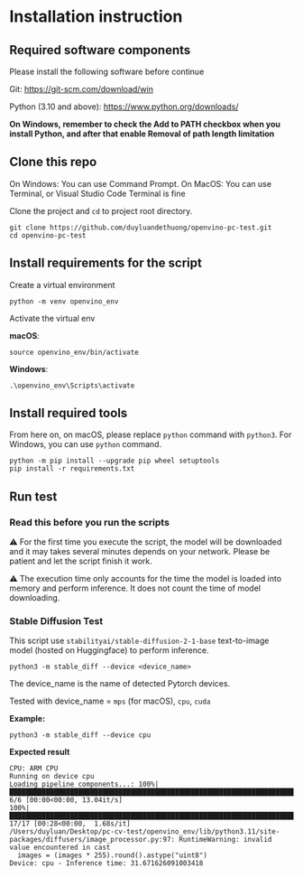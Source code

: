 
# Installation instruction

## Required software components

Please install the following software before continue

Git: https://git-scm.com/download/win

Python (3.10 and above): https://www.python.org/downloads/ 

**On Windows, remember to check the Add to PATH checkbox when you install Python, and after that enable Removal of path length limitation**

## Clone this repo

On Windows: You can use Command Prompt.
On MacOS: You can use Terminal, or Visual Studio Code Terminal is fine

Clone the project and `cd` to project root directory.

```
git clone https://github.com/duyluandethuong/openvino-pc-test.git
cd openvino-pc-test
```

## Install requirements for the script

Create a virtual environment

```
python -m venv openvino_env
```

Activate the virtual env

**macOS**:
```
source openvino_env/bin/activate
```

**Windows**:
```
.\openvino_env\Scripts\activate
```

## Install required tools

From here on, on macOS, please replace `python` command with `python3`. For Windows, you can use `python` command.

```
python -m pip install --upgrade pip wheel setuptools
pip install -r requirements.txt
```
## Run test

### Read this before you run the scripts
⚠️ For the first time you execute the script, the model will be downloaded and it may takes several minutes depends on your network. Please be patient and let the script finish it work.

⚠️ The execution time only accounts for the time the model is loaded into memory and perform inference. It does not count the time of model downloading.

### Stable Diffusion Test

This script use `stabilityai/stable-diffusion-2-1-base` text-to-image model (hosted on Huggingface) to perform inference.

```
python3 -m stable_diff --device <device_name>
```

The device_name is the name of detected Pytorch devices.

Tested with device_name = `mps` (for macOS), `cpu`, `cuda`

**Example:**

```
python3 -m stable_diff --device cpu
```

**Expected result**

```
CPU: ARM CPU
Running on device cpu
Loading pipeline components...: 100%|████████████████████████████████████████████████████████████████████████████████████| 6/6 [00:00<00:00, 13.04it/s]
100%|██████████████████████████████████████████████████████████████████████████████████████████████████████████████████| 17/17 [00:28<00:00,  1.68s/it]
/Users/duyluan/Desktop/pc-cv-test/openvino_env/lib/python3.11/site-packages/diffusers/image_processor.py:97: RuntimeWarning: invalid value encountered in cast
  images = (images * 255).round().astype("uint8")
Device: cpu - Inference time: 31.671626091003418
```